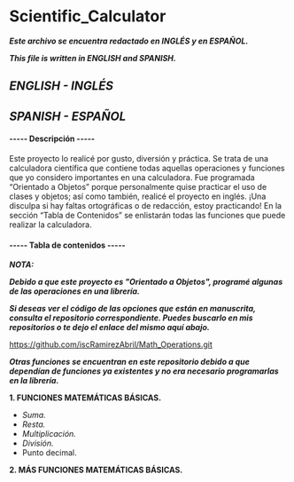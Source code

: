 # Scientific_Calculator
**_Este archivo se encuentra redactado en INGLÉS y en ESPAÑOL._**

**_This file is written in ENGLISH and SPANISH._**

## **_ENGLISH - INGLÉS_**

## **_SPANISH - ESPAÑOL_**
#### ----- Descripción -----
Este proyecto lo realicé por gusto, diversión y práctica. 
Se trata de una calculadora científica que contiene todas aquellas operaciones y funciones que yo considero importantes en una calculadora. Fue programada “Orientado a Objetos” porque personalmente quise practicar el uso de clases y objetos; así como también, realicé el proyecto en inglés. ¡Una disculpa si hay faltas ortográficas o de redacción, estoy practicando!
En la sección “Tabla de Contenidos” se enlistarán todas las funciones que puede realizar la calculadora.

#### ----- Tabla de contenidos -----
**_NOTA:_**

**_Debido a que este proyecto es "Orientado a Objetos", programé algunas de las operaciones en una librería._**

**_Si deseas ver el código de las opciones que están en manuscrita, consulta el repositorio correspondiente. Puedes buscarlo en mis repositorios o te dejo el enlace del mismo aquí abajo._**

https://github.com/iscRamirezAbril/Math_Operations.git

**_Otras funciones se encuentran en este repositorio debido a que dependían de funciones ya existentes y no era necesario programarlas en la librería._**

**1. FUNCIONES MATEMÁTICAS BÁSICAS.**
- _Suma._
- _Resta._
- _Multiplicación._
- _División._
- Punto decimal.

**2. MÁS FUNCIONES MATEMÁTICAS BÁSICAS.**
